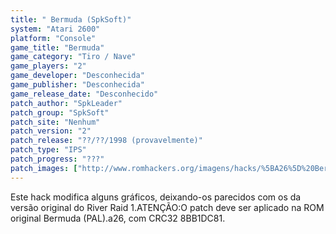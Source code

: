 ```yaml
---
title: " Bermuda (SpkSoft)"
system: "Atari 2600"
platform: "Console"
game_title: "Bermuda"
game_category: "Tiro / Nave"
game_players: "2"
game_developer: "Desconhecida"
game_publisher: "Desconhecida"
game_release_date: "Desconhecido"
patch_author: "SpkLeader"
patch_group: "SpkSoft"
patch_site: "Nenhum"
patch_version: "2"
patch_release: "??/??/1998 (provavelmente)"
patch_type: "IPS"
patch_progress: "???"
patch_images: ["http://www.romhackers.org/imagens/hacks/%5BA26%5D%20Bermuda%20%5BHack%201%5D%20%5BH-SpkLeader%20G-SpkSoft%5D%20%5BA-1998%5D%20%5BBermuda%20Hack%5D.png"]
---
```

Este hack modifica alguns gráficos, deixando-os parecidos com os da versão original do River Raid 1.ATENÇÃO:O patch deve ser aplicado na ROM original Bermuda (PAL).a26, com CRC32 8BB1DC81.